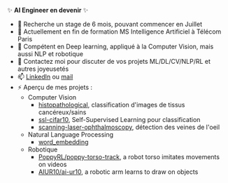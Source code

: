 ✨ **AI Engineer en devenir** ✨

- 👯 Recherche un stage de 6 mois, pouvant commencer en Juillet
- 🔭 Actuellement en fin de formation MS Intelligence Artificiel à Télécom Paris
- 🌱 Compétent en Deep learning, appliqué à la Computer Vision, mais aussi NLP et robotique
- 💬 Contactez moi pour discuter de vos projets ML/DL/CV/NLP/RL et autres joyeusetés
- 📫 [LinkedIn](https://www.linkedin.com/in/joffreyma/) ou [mail](ma.joffrey@gmail.com) 
- ⚡ Aperçu de mes projets : 
  - Computer Vision
    -  [histopathological](https://github.com/JoffreyMa/histopathological), classification d'images de tissus cancéreux/sains
    -  [ssl-cifar10](https://github.com/JoffreyMa/ssl-cifar10), Self-Supervised Learning pour classification 
    -  [scanning-laser-ophthalmoscopy](https://github.com/JoffreyMa/scanning-laser-ophthalmoscopy), détection des veines de l'oeil
  - Natural Language Processing
    -  [word_embedding](https://github.com/JoffreyMa/word_embedding)
  - Robotique
    -  [PoppyRL/poppy-torso-track](https://github.com/PoppyRL/poppy-torso-track), a robot torso imitates movements on videos 
    -  [AIUR10/ai-ur10](https://github.com/AIUR10/ai-ur10), a robotic arm learns to draw on objects
